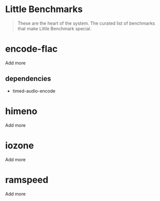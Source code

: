 # Little Benchmarks
> These are the heart of the system. The curated list of benchmarks that make Little Benchmark special.

# encode-flac

Add more

## dependencies
- timed-audio-encode

# himeno

Add more

# iozone

Add more


# ramspeed

Add more
